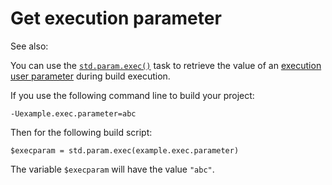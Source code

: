 # Get execution parameter

See also: [](/doc/buildparameters/retrieveparameters.md)

You can use the [`std.param.exec()`](/taskdoc/std.param.exec.html) task to retrieve the value of an [execution user parameter](root:/saker.build/doc/guide/execparams.html) during build execution.

If you use the following command line to build your project:

```plaintext
-Uexample.exec.parameter=abc
```

Then for the following build script:

```sakerscript
$execparam = std.param.exec(example.exec.parameter)
```

The variable `$execparam` will have the value `"abc"`.
